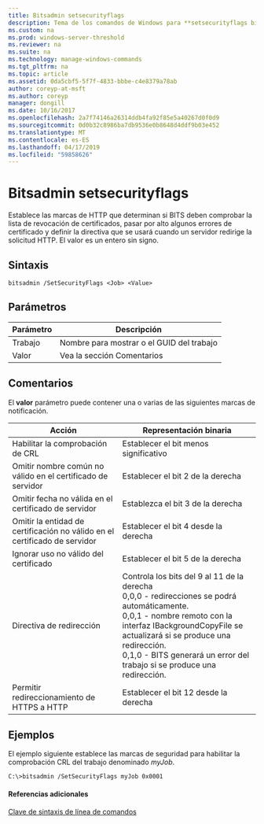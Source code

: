 ```yaml
---
title: Bitsadmin setsecurityflags
description: Tema de los comandos de Windows para **setsecurityflags bitsadmin** -conjuntos de indicadores para HTTP que determinan si BITS deben comprobar la lista de revocación de certificados, pasar por alto algunos errores de certificado y definir la directiva para usar cuando un servidor redirige la solicitud HTTP.
ms.custom: na
ms.prod: windows-server-threshold
ms.reviewer: na
ms.suite: na
ms.technology: manage-windows-commands
ms.tgt_pltfrm: na
ms.topic: article
ms.assetid: 0da5cbf5-5f7f-4833-bbbe-c4e8379a78ab
author: coreyp-at-msft
ms.author: coreyp
manager: dongill
ms.date: 10/16/2017
ms.openlocfilehash: 2a7f74146a26314ddb4fa92f85e5a40267d0f0d9
ms.sourcegitcommit: 0d0b32c8986ba7db9536e0b8648d4ddf9b03e452
ms.translationtype: MT
ms.contentlocale: es-ES
ms.lasthandoff: 04/17/2019
ms.locfileid: "59858626"
---
```

# <a name="bitsadmin-setsecurityflags"></a>Bitsadmin setsecurityflags



Establece las marcas de HTTP que determinan si BITS deben comprobar la lista de revocación de certificados, pasar por alto algunos errores de certificado y definir la directiva que se usará cuando un servidor redirige la solicitud HTTP. El valor es un entero sin signo.

## <a name="syntax"></a>Sintaxis

```
bitsadmin /SetSecurityFlags <Job> <Value>
```

## <a name="parameters"></a>Parámetros

|Parámetro|Descripción|
|---------|-----------|
|Trabajo|Nombre para mostrar o el GUID del trabajo|
|Valor|Vea la sección Comentarios|

## <a name="remarks"></a>Comentarios

El **valor** parámetro puede contener una o varias de las siguientes marcas de notificación.

|Acción|Representación binaria|
|------|---------------------|
|Habilitar la comprobación de CRL|Establecer el bit menos significativo|
|Omitir nombre común no válido en el certificado de servidor|Establecer el bit 2 de la derecha|
|Omitir fecha no válida en el certificado de servidor|Establezca el bit 3 de la derecha|
|Omitir la entidad de certificación no válido en el certificado de servidor|Establecer el bit 4 desde la derecha|
|Ignorar uso no válido del certificado|Establecer el bit 5 de la derecha|
|Directiva de redirección|Controla los bits del 9 al 11 de la derecha</br>0,0,0 - redirecciones se podrá automáticamente.</br>0,0,1 - nombre remoto con la interfaz IBackgroundCopyFile se actualizará si se produce una redirección.</br>0,1,0 - BITS generará un error del trabajo si se produce una redirección.|
|Permitir redireccionamiento de HTTPS a HTTP|Establecer el bit 12 desde la derecha|

## <a name="BKMK_examples"></a>Ejemplos

El ejemplo siguiente establece las marcas de seguridad para habilitar la comprobación CRL del trabajo denominado *myJob*.
```
C:\>bitsadmin /SetSecurityFlags myJob 0x0001
```

#### <a name="additional-references"></a>Referencias adicionales

[Clave de sintaxis de línea de comandos](command-line-syntax-key.md)